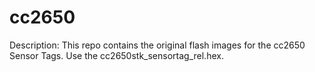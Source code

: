 # cc2650
Description: This repo contains the original flash images for the cc2650 Sensor Tags. Use the 
cc2650stk_sensortag_rel.hex.
